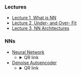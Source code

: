 ### Lectures
* [Lecture 1, What is NN](https://colab.research.google.com/github/fbeilstein/neural_networks/blob/master/lecture_1_what_is_nn.ipynb)
* [Lecture 2, Under- and Over- Fit](https://colab.research.google.com/github/fbeilstein/neural_networks/blob/master/lecture_2_under_over_fit.ipynb)
* [Lecture 3, NN Architectures](https://colab.research.google.com/github/fbeilstein/neural_networks/blob/master/lecture_3_nn_architectures.ipynb)

### NNs
* [Neural Network](https://fbeilstein.github.io/neural_networks/emnist/index.html)
  - <details>
    <summary>QR link</summary>
    <img src="https://fbeilstein.github.io/neural_networks/emnist/QR_url.jpg" />
    </details>
* [Denoise Autoencoder](https://fbeilstein.github.io/neural_networks/denoise_autoencoder/index.html)
  - <details>
    <summary>QR link</summary>
    <img src="https://fbeilstein.github.io/neural_networks/denoise_autoencoder/QR_url.jpg" />
    </details>
